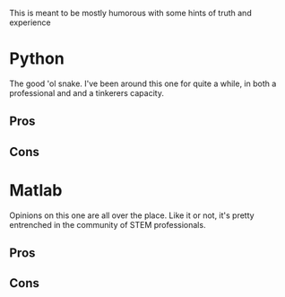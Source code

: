This is meant to be mostly humorous with some hints of truth and experience
# Python
The good 'ol snake. I've been around this one for quite a while, in both a professional and and a tinkerers capacity.
## Pros
## Cons
# Matlab
Opinions on this one are all over the place. Like it or not, it's pretty entrenched in the community of STEM professionals.
## Pros
## Cons


